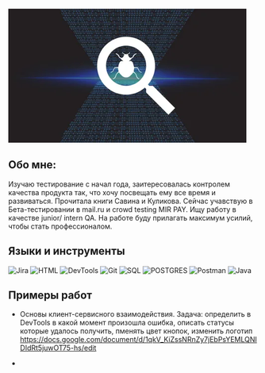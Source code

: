 [![Header](https://github.com/MaryskaEvseeva/MaryskaEvseeva/blob/main/assets/i%20(2).webp)]()

## Обо мне:
Изучаю тестирование с начал года, заитересовалась контролем качества продукта так, что хочу посвещать ему все время и развиваться. Прочитала книги Савина и Куликова. Сейчас учавствую в Бета-тестировании в mail.ru  и crowd testing MIR PAY.
Ищу работу в качестве junior/ intern QA. На работе буду прилагать максимум усилий, чтобы стать профессионалом. 

## Языки и инструменты
![Jira](https://img.shields.io/badge/Jira-8A2BE9)   ![HTML](https://img.shields.io/badge/HTML-8A2BE9)  ![DevTools](https://img.shields.io/badge/DevTools-8A2BE9)   ![Git](https://img.shields.io/badge/Git-8A2BE9)    ![SQL](https://img.shields.io/badge/SQL-8A2BE9) ![POSTGRES](https://img.shields.io/badge/POSTGRES-8A2BE9)    ![Postman](https://img.shields.io/badge/Postman-8A2BE9)       ![Java](https://img.shields.io/badge/Java-8A2BE9)

## Примеры работ
 - Основы клиент-сервисного взаимодействия. 
     Задача: определить в DevTools в какой момент произошла ошибка, описать статусы которые удалось получить, пменять цвет кнопок, изменить логотип
     https://docs.google.com/document/d/1qkV_KiZssNRnZy7jEbPsYEMLQNIDIdRt5juwOT75-hs/edit

- 
